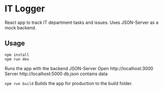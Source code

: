 # IT Logger

React app to track IT department tasks and issues. Uses JSON-Server as a mock backend. 

## Usage
```
npm install
npm run dev
```
Runs the app with the backend JSON-Server
Open http://localhost:3000 Server http://localhost:5000 db.json contains data

`npm run build`
Builds the app for production to the build folder.
